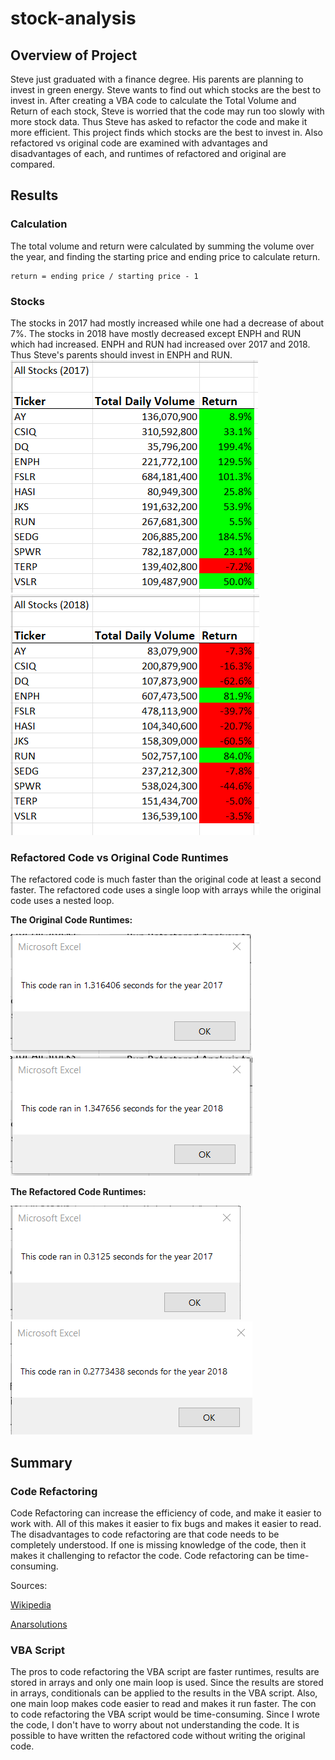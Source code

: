 # stock-analysis
## Overview of Project

Steve just graduated with a finance degree. His parents are planning to invest in green energy. Steve wants to find out which stocks are the best to invest in. After creating a VBA code to calculate the Total Volume and Return of each stock, Steve is worried that the code may run too slowly with more stock data. Thus Steve has asked to refactor the code and make it more efficient. This project finds which stocks are the best to invest in. Also refactored vs original code are examined with advantages and disadvantages of each, and runtimes of refactored and original are compared.

## Results
### Calculation
The total volume and return were calculated by summing the volume over the year, and finding the starting price and ending price to calculate return. 
```
return = ending price / starting price - 1
```
### Stocks
The stocks in 2017 had mostly increased while one had a decrease of about 7%. The stocks in 2018 have mostly decreased except ENPH and RUN which had increased. ENPH and RUN had increased over 2017 and 2018. Thus Steve's parents should invest in ENPH and RUN.
![stocks2017](https://github.com/eddieperez1/stock-analysis/blob/main/Resources/VBA_Challenge_2017.png)
![stocks2018](https://github.com/eddieperez1/stock-analysis/blob/main/Resources/VBA_Challenge_2018.png)

### Refactored Code vs Original Code Runtimes
The refactored code is much faster than the original code at least a second faster. The refactored code uses a single loop with arrays while the original code uses a nested loop.

**The Original Code Runtimes:**

![Original Code 2017](https://github.com/eddieperez1/stock-analysis/blob/main/Screenshots/originalCode2017.png)
![Original Code 2018](https://github.com/eddieperez1/stock-analysis/blob/main/Screenshots/originalCode2018.png)

**The Refactored Code Runtimes:**

![Refactored Code 2017](https://github.com/eddieperez1/stock-analysis/blob/main/Screenshots/refactoredCode2017.png)
![Refactored Code 2018](https://github.com/eddieperez1/stock-analysis/blob/main/Screenshots/refactoredCode2018.png)
## Summary
### Code Refactoring
Code Refactoring can increase the efficiency of code, and make it easier to work with. All of this makes it easier to fix bugs and makes it easier to read. The disadvantages to code refactoring are that code needs to be completely understood. If one is missing knowledge of the code, then it makes it challenging to refactor the code. Code refactoring can be time-consuming.

Sources:

[Wikipedia](https://en.wikipedia.org/wiki/Code_refactoring)

[Anarsolutions](https://anarsolutions.com/code-refactoring-concept-analysis/)

### VBA Script
The pros to code refactoring the VBA script are faster runtimes, results are stored in arrays and only one main loop is used. Since the results are stored in arrays, conditionals can be applied to the results in the VBA script. Also, one main loop makes code easier to read and makes it run faster. The con to code refactoring the VBA script would be time-consuming. Since I wrote the code, I don't have to worry about not understanding the code. It is possible to have written the refactored code without writing the original code. 
